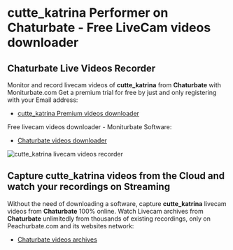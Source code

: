 # cutte_katrina Performer on Chaturbate - Free LiveCam videos downloader

## Chaturbate Live Videos Recorder

Monitor and record livecam videos of **cutte_katrina** from **Chaturbate** with Moniturbate.com
Get a premium trial for free by just and only registering with your Email address:
* [cutte_katrina Premium videos downloader](https://moniturbate.com/request-demo-licence-key.html)

Free livecam videos downloader - Moniturbate Software:
* [Chaturbate videos downloader](https://moniturbate.com/moniturbate-download-software.html)

![cutte_katrina livecam videos recorder](https://peachurnet.com/templates/moniturbate-software.png)


## Capture cutte_katrina videos from the Cloud and watch your recordings on Streaming

Without the need of downloading a software, capture **cutte_katrina** livecam videos from **Chaturbate** 100% online.
Watch Livecam archives from **Chaturbate** unlimitedly from thousands of existing recordings, only on Peachurbate.com and its websites network:
* [Chaturbate videos archives](https://peachurnet.com/)